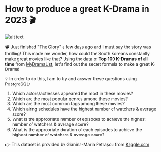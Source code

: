 # How to produce a great K-Drama in 2023 🎬
![alt text](https://img.freepik.com/free-photo/gyeongbokgung-palace-with-cherry-blossom-spring-seoul-korea_335224-389.jpg?w=1060&t=st=1680064698~exp=1680065298~hmac=ca0b0bb52d81ea8704d1495534805a8d49d3041eac671556df60af32a39b9439)

📽️ Just finished "The Glory" a few days ago and I must say the story was thrilling! This made me wonder, how could the South Koreans constantly make great movies like that? Using the data of **Top 100 K-Dramas of all time** from [MyDramaList](https://mydramalist.com/shows/top_korean_dramas?page=1), let's find out the secret formula to make a great K-Drama!

💡 In order to do this, I am to try and answer these questions using PostgreSQL:
1. Which actors/actresses appeared the most in these movies?
2. Which are the most popular genres among these movies?
3. Which are the most common tags among these movies?
4. Which airing schedules have the highest number of watchers & average score?
5. What is the appropriate number of episodes to achieve the highest number of watchers & average score?
6. What is the appropriate duration of each episodes to achieve the highest number of watchers & average score?

👉 This dataset is provided by Gianina-Maria Petrașcu from [Kaggle.com](https://www.kaggle.com/datasets/gianinamariapetrascu/top-100-k-drama-2023)

